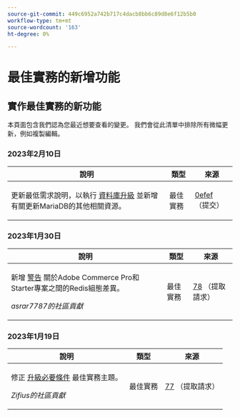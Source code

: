 ```yaml
---
source-git-commit: 449c6952a742b717c4dacb8bb6c89d8e6f12b5b0
workflow-type: tm+mt
source-wordcount: '163'
ht-degree: 0%

---
```

# 最佳實務的新增功能

## 實作最佳實務的新功能

本頁面包含我們認為您最近想要查看的變更。 我們會從此清單中排除所有微幅更新，例如複製編輯。

### 2023年2月10日

<table style="table-layout:auto;">
  <thead>
    <tr>
      <th>說明</th>
      <th>類型</th>
      <th>來源</th>
    </tr>
  </thead>
  <tbody>
    <tr>
      <td><p>更新最低需求說明，以執行 <a href="https://experienceleague.adobe.com/docs/commerce-operations/implementation-playbook/best-practices/maintenance/commerce-235-upgrade-prerequisites-mariadb.html">資料庫升級</a> 並新增有關更新MariaDB的其他相關資源。</p>
</td>
      <td>最佳實務</td>
      <td><a href="https://github.com/AdobeDocs/commerce-operations.en/commit/0efeef6f3d5276f42e4a67fe55f6108a399f45fb">0efef</a> （提交）</td>
    </tr>
  </tbody>
</table><!-- date_group -->

### 2023年1月30日

<table style="table-layout:auto;">
  <thead>
    <tr>
      <th>說明</th>
      <th>類型</th>
      <th>來源</th>
    </tr>
  </thead>
  <tbody>
    <tr>
      <td><p>新增 <a href="https://experienceleague.adobe.com/docs/commerce-operations/implementation-playbook/best-practices/planning/redis-service-configuration.html">警告</a> 關於Adobe Commerce Pro和Starter專案之間的Redis組態差異。</p>
<p><i>asrar7787的社區貢獻</i></p></td>
      <td>最佳實務</td>
      <td><a href="https://github.com/AdobeDocs/commerce-operations.en/pull/78">78</a> （提取請求）</td>
    </tr>
  </tbody>
</table>

### 2023年1月19日

<table style="table-layout:auto;">
  <thead>
    <tr>
      <th>說明</th>
      <th>類型</th>
      <th>來源</th>
    </tr>
  </thead>
  <tbody>
    <tr>
      <td><p>修正 <a href="https://experienceleague.adobe.com/docs/commerce-operations/implementation-playbook/best-practices/maintenance/commerce-235-upgrade-prerequisites-mariadb.html">升級必要條件</a> 最佳實務主題。</p>
<p><i>Zifius的社區貢獻</i></p></td>
      <td>最佳實務</td>
      <td><a href="https://github.com/AdobeDocs/commerce-operations.en/pull/77">77</a> （提取請求）</td>
    </tr>
  </tbody>
</table><!-- date_group --><!-- month_group --><!-- year_group -->

